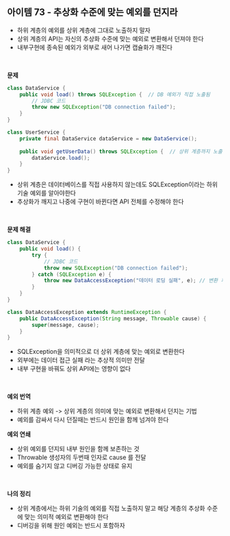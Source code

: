## 아이템 73 - 추상화 수준에 맞는 예외를 던지라

- 하위 계층의 예외를 상위 계층에 그대로 노출하지 말자
- 상위 계층의 API는 자신의 추상화 수준에 맞는 예외로 변환해서 던져야 한다
- 내부구현에 종속된 예외가 외부로 새어 나가면 캡슐화가 깨진다

<br/>

**문제**

```java
class DataService {
    public void load() throws SQLException {  // DB 예외가 직접 노출됨
        // JDBC 코드
        throw new SQLException("DB connection failed");
    }
}

class UserService {
    private final DataService dataService = new DataService();
    
    public void getUserData() throws SQLException {  // 상위 계층까지 노출
        dataService.load();
    }
}
```

- 상위 계층은 데이터베이스를 직접 사용하지 않는데도 SQLException이라는 하위 기술 예외를 알아야한다
- 추상화가 깨지고 나중에 구현이 바뀐다면 API 전체를 수정해야 한다


<br/>

**문제 해결**
```java
class DataService {
    public void load() {
        try {
            // JDBC 코드
            throw new SQLException("DB connection failed");
        } catch (SQLException e) {
            throw new DataAccessException("데이터 로딩 실패", e); // 변환 후 던짐
        }
    }
}

class DataAccessException extends RuntimeException {
    public DataAccessException(String message, Throwable cause) {
        super(message, cause);
    }
}
```

- SQLException을 의미적으로 더 상위 계층에 맞는 예외로 변환한다
- 외부에는 데이터 접근 실패 라는 추상적 의미만 전달
- 내부 구현을 바꿔도 상위 API에는 영향이 없다


<br/>


**예외 번역**
- 하위 계층 예외 -> 상위 계층의 의미에 맞는 예외로 변환해서 던지는 기법
- 예외를 감싸서 다시 던질때는 반드시 원인을 함께 넘겨야 한다


**예외 연쇄**
- 상위 예외를 던지되 내부 원인을 함께 보존하는 것
- Throwable 생성자의 두번때 인자로 cause 를 전달
- 예외를 숨기지 않고 디버깅 가능한 상태로 유지

<br/>

**나의 정리**
- 상위 계층에서는 하위 기술의 예외를 직접 노출하지 말고 해당 계층의 추상화 수준에 맞는 의미적 예외로 변환해야 한다
- 디버깅을 위해 원인 예외는 반드시 포함하자








